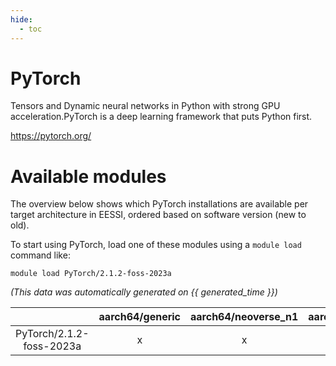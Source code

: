 ```yaml
---
hide:
  - toc
---
```


PyTorch
=======


Tensors and Dynamic neural networks in Python with strong GPU acceleration.PyTorch is a deep learning framework that puts Python first.

https://pytorch.org/
# Available modules


The overview below shows which PyTorch installations are available per target architecture in EESSI, ordered based on software version (new to old).

To start using PyTorch, load one of these modules using a `module load` command like:

```shell
module load PyTorch/2.1.2-foss-2023a
```

*(This data was automatically generated on {{ generated_time }})*  

| |aarch64/generic|aarch64/neoverse_n1|aarch64/neoverse_v1|x86_64/generic|x86_64/amd/zen2|x86_64/amd/zen3|x86_64/amd/zen4|x86_64/intel/haswell|x86_64/intel/skylake_avx512|
| :---: | :---: | :---: | :---: | :---: | :---: | :---: | :---: | :---: | :---: |
|PyTorch/2.1.2-foss-2023a|x|x|x|x|x|x|-|x|x|
